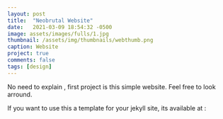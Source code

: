 ```yaml
---
layout: post
title:  "Neobrutal Website"
date:   2021-03-09 18:54:32 -0500
image: assets/images/fulls/1.jpg
thumbnail: /assets/img/thumbnails/webthumb.png
caption: Website
project: true
comments: false
tags: [design]
---
```

No need to explain , first project is this simple website. Feel free to look arround.

If you want to use this a template for your jekyll site, its available at : 

